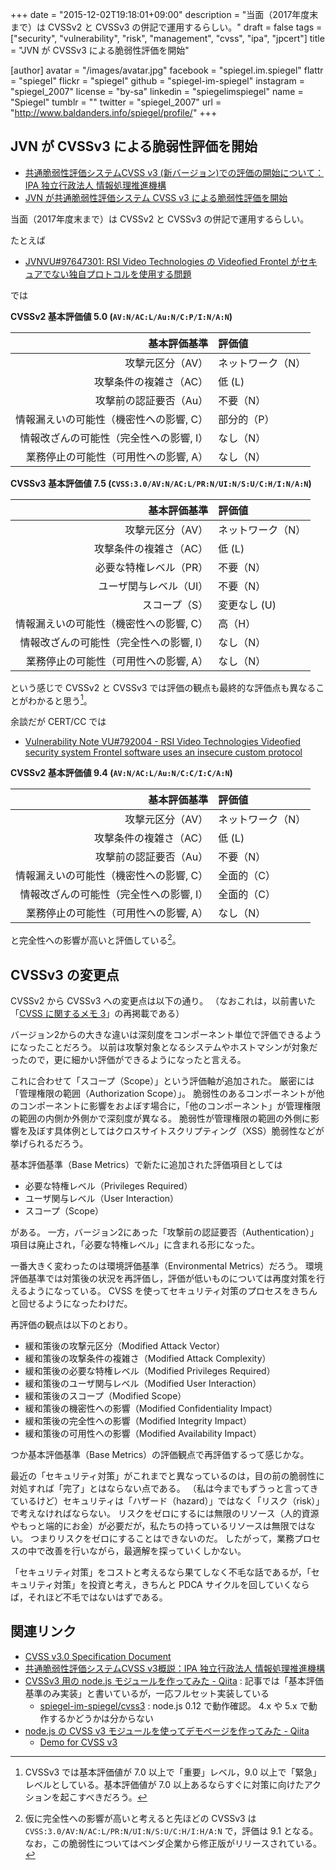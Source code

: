 +++
date = "2015-12-02T19:18:01+09:00"
description = "当面（2017年度末まで）は CVSSv2 と CVSSv3 の併記で運用するらしい。"
draft = false
tags = ["security", "vulnerability", "risk", "management", "cvss", "ipa", "jpcert"]
title = "JVN が CVSSv3 による脆弱性評価を開始"

[author]
  avatar = "/images/avatar.jpg"
  facebook = "spiegel.im.spiegel"
  flattr = "spiegel"
  flickr = "spiegel"
  github = "spiegel-im-spiegel"
  instagram = "spiegel_2007"
  license = "by-sa"
  linkedin = "spiegelimspiegel"
  name = "Spiegel"
  tumblr = ""
  twitter = "spiegel_2007"
  url = "http://www.baldanders.info/spiegel/profile/"
+++

## JVN が CVSSv3 による脆弱性評価を開始

- [共通脆弱性評価システムCVSS v3 (新バージョン)での評価の開始について：IPA 独立行政法人 情報処理推進機構](http://www.ipa.go.jp/security/vuln/SeverityLevel3.html)
- [JVN が共通脆弱性評価システム CVSS v3 による脆弱性評価を開始](https://www.jpcert.or.jp/press/2015/20151201-CVSSv3.html)

当面（2017年度末まで）は CVSSv2 と CVSSv3 の併記で運用するらしい。

たとえば

- [JVNVU#97647301: RSI Video Technologies の Videofied Frontel がセキュアでない独自プロトコルを使用する問題](http://jvn.jp/vu/JVNVU97647301/)

では

**CVSSv2 基本評価値 5.0 (`AV:N/AC:L/Au:N/C:P/I:N/A:N`)**

| 基本評価基準                            | 評価値            |
|----------------------------------------:|:------------------|
| 攻撃元区分（AV）                        | ネットワーク（N） |
| 攻撃条件の複雑さ（AC）                  | 低 (L)            |
| 攻撃前の認証要否（Au）                  | 不要（N）         |
| 情報漏えいの可能性（機密性への影響, C） | 部分的（P）       |
| 情報改ざんの可能性（完全性への影響, I） | なし（N）         |
| 業務停止の可能性（可用性への影響, A）   | なし（N）         |


**CVSSv3 基本評価値 7.5 (`CVSS:3.0/AV:N/AC:L/PR:N/UI:N/S:U/C:H/I:N/A:N`)**

| 基本評価基準                            | 評価値            |
|----------------------------------------:|:------------------|
| 攻撃元区分（AV）                        | ネットワーク（N） |
| 攻撃条件の複雑さ（AC）                  | 低 (L)            |
| 必要な特権レベル（PR）                  | 不要（N）         |
| ユーザ関与レベル（UI）                  | 不要（N）         |
| スコープ（S）                           | 変更なし (U)      |
| 情報漏えいの可能性（機密性への影響, C） | 高（H）           |
| 情報改ざんの可能性（完全性への影響, I） | なし（N）         |
| 業務停止の可能性（可用性への影響, A）   | なし（N）         |

という感じで CVSSv2 と CVSSv3 では評価の観点も最終的な評価点も異なることがわかると思う[^a]。

[^a]: CVSSv3 では基本評価値が 7.0 以上で「重要」レベル，9.0 以上で「緊急」レベルとしている。基本評価値が 7.0 以上あるならすぐに対策に向けたアクションを起こすべきだろう。

余談だが CERT/CC では

- [Vulnerability Note VU#792004 - RSI Video Technologies Videofied security system Frontel software uses an insecure custom protocol](http://www.kb.cert.org/vuls/id/792004)

**CVSSv2 基本評価値 9.4 (`AV:N/AC:L/Au:N/C:C/I:C/A:N`)**

| 基本評価基準                            | 評価値            |
|----------------------------------------:|:------------------|
| 攻撃元区分（AV）                        | ネットワーク（N） |
| 攻撃条件の複雑さ（AC）                  | 低 (L)            |
| 攻撃前の認証要否（Au）                  | 不要（N）         |
| 情報漏えいの可能性（機密性への影響, C） | 全面的（C）       |
| 情報改ざんの可能性（完全性への影響, I） | 全面的（C）       |
| 業務停止の可能性（可用性への影響, A）   | なし（N）         |

と完全性への影響が高いと評価している[^b]。

[^b]: 仮に完全性への影響が高いと考えると先ほどの CVSSv3 は `CVSS:3.0/AV:N/AC:L/PR:N/UI:N/S:U/C:H/I:H/A:N` で，評価は 9.1 となる。なお，この脆弱性についてはベンダ企業から修正版がリリースされている。

## CVSSv3 の変更点

CVSSv2 から CVSSv3 への変更点は以下の通り。
（なおこれは，以前書いた「[CVSS に関するメモ 3](http://www.baldanders.info/spiegel/log2/000864.shtml)」の再掲載である）

バージョン2からの大きな違いは深刻度をコンポーネント単位で評価できるようになったことだろう。
以前は攻撃対象となるシステムやホストマシンが対象だったので，更に細かい評価ができるようになったと言える。

これに合わせて「スコープ（Scope）」という評価軸が追加された。
厳密には「管理権限の範囲（Authorization Scope）」。
脆弱性のあるコンポーネントが他のコンポーネントに影響をおよぼす場合に，「他のコンポーネント」が管理権限の範囲の内側か外側かで深刻度が異なる。
脆弱性が管理権限の範囲の外側に影響を及ぼす具体例としてはクロスサイトスクリプティング（XSS）脆弱性などが挙げられるだろう。

基本評価基準（Base Metrics）で新たに追加された評価項目としては


- 必要な特権レベル（Privileges Required）
- ユーザ関与レベル（User Interaction）
- スコープ（Scope）

がある。
一方，バージョン2にあった「攻撃前の認証要否（Authentication）」項目は廃止され，「必要な特権レベル」に含まれる形になった。

一番大きく変わったのは環境評価基準（Environmental Metrics）だろう。
環境評価基準では対策後の状況を再評価し，評価が低いものについては再度対策を行えるようになっている。
CVSS を使ってセキュリティ対策のプロセスをきちんと回せるようになったわけだ。

再評価の観点は以下のとおり。


- 緩和策後の攻撃元区分（Modified Attack Vector）
- 緩和策後の攻撃条件の複雑さ（Modified Attack Complexity）
- 緩和策後の必要な特権レベル（Modified Privileges Required）
- 緩和策後のユーザ関与レベル（Modified User Interaction）
- 緩和策後のスコープ（Modified Scope）
- 緩和策後の機密性への影響（Modified Confidentiality Impact）
- 緩和策後の完全性への影響（Modified Integrity Impact）
- 緩和策後の可用性への影響（Modified Availability Impact）

つか基本評価基準（Base Metrics）の評価観点で再評価するって感じかな。

最近の「セキュリティ対策」がこれまでと異なっているのは，目の前の脆弱性に対処すれば「完了」とはならない点である。
（私は今までもずうっと言ってきているけど）セキュリティは「ハザード（hazard）」ではなく「リスク（risk）」で考えなければならない。
リスクをゼロにするには無限のリソース（人的資源やもっと端的にお金）が必要だが，私たちの持っているリソースは無限ではない。
つまりリスクをゼロにすることはできないのだ。
したがって，業務プロセスの中で改善を行いながら，最適解を探っていくしかない。

「セキュリティ対策」をコストと考えるなら果てしなく不毛な話であるが，「セキュリティ対策」を投資と考え，きちんと PDCA サイクルを回していくならば，それほど不毛ではないはずである。

## 関連リンク

- [CVSS v3.0 Specification Document](https://www.first.org/cvss/specification-document)
- [共通脆弱性評価システムCVSS v3概説：IPA 独立行政法人 情報処理推進機構](http://www.ipa.go.jp/security/vuln/CVSSv3.html)
- [CVSSv3 用の node.js モジュールを作ってみた - Qiita](http://qiita.com/spiegel-im-spiegel/items/d6fe10d3df92b9d8556b) : 記事では「基本評価基準のみ実装」と書いているが，一応フルセット実装している
    - [spiegel-im-spiegel/cvss3](https://github.com/spiegel-im-spiegel/cvss3) : node.js 0.12 で動作確認。 4.x や 5.x で動作するかどうかは分からない
- [node.js の CVSS v3 モジュールを使ってデモページを作ってみた - Qiita](http://qiita.com/spiegel-im-spiegel/items/f2db3759b957206d4521)
    - [Demo for CVSS v3](http://www.baldanders.info/spiegel/archive/cvss/cvss3.html)

